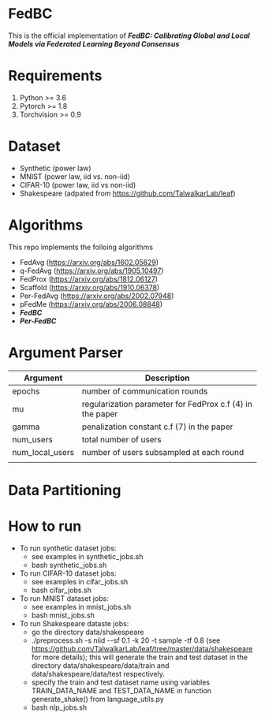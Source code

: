 # FedBC

This is the official implementation of **_FedBC: Calibrating Global and Local Models via
Federated Learning Beyond Consensus_**

# Requirements
1. Python >= 3.6
2. Pytorch >= 1.8
3. Torchvision >= 0.9

# Dataset
- Synthetic (power law)
- MNIST (power law, iid vs. non-iid)
- CIFAR-10 (power law, iid vs non-iid)
- Shakespeare (adpated from https://github.com/TalwalkarLab/leaf)

# Algorithms 
This repo implements the folloing algorithms
- FedAvg (https://arxiv.org/abs/1602.05629)
- q-FedAvg (https://arxiv.org/abs/1905.10497)
- FedProx (https://arxiv.org/abs/1812.06127)
- Scaffold (https://arxiv.org/abs/1910.06378)
- Per-FedAvg (https://arxiv.org/abs/2002.07948)
- pFedMe (https://arxiv.org/abs/2006.08848)
- **_FedBC_**
- **_Per-FedBC_**

# Argument Parser  
| Argument | Description |
| --- | --- |
| epochs | number of communication rounds |
| mu | regularization parameter for FedProx c.f (4) in the paper|
| gamma | penalization constant c.f (7) in the paper|
| num_users | total number of users |
| num_local_users | number of users subsampled at each round |
| | |

# Data Partitioning

# How to run
- To run synthetic dataset jobs:
  - see examples in synthetic_jobs.sh 
  - bash synthetic_jobs.sh
- To run CIFAR-10 dataset jobs:
  - see examples in cifar_jobs.sh
  - bash cifar_jobs.sh
- To run MNIST dataset jobs:
  - see examples in mnist_jobs.sh
  - bash mnist_jobs.sh
- To run Shakespeare dataste jobs:
  - go the directory data/shakespeare
  - ./preprocess.sh -s niid --sf 0.1 -k 20 -t sample -tf 0.8 (see https://github.com/TalwalkarLab/leaf/tree/master/data/shakespeare for more details); this     will generate the train and test dataset in the directory data/shakespeare/data/train and data/shakespeare/data/test respectively. 
  - specify the train and test dataset name using variables TRAIN_DATA_NAME and TEST_DATA_NAME in function generate_shake() from language_utils.py 
  - bash nlp_jobs.sh
